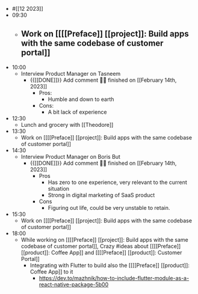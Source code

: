 - #[[12 2023]]
- 09:30
    - Work on [[[[Preface]] [[project]]: Build apps with the same codebase of customer portal]]
        - 
- 10:00
    - Interview Product Manager on Tasneem
        - {{[[DONE]]}}  Add comment 👏🏼 finished on [[February 14th, 2023]]
            - Pros:
                - Humble and down to earth
            - Cons:
                - A bit lack of experience
- 12:30
    - Lunch and grocery with [[Theodore]]
- 13:30
    - Work on [[[[Preface]] [[project]]: Build apps with the same codebase of customer portal]]
- 14:30
    - Interview Product Manager on Boris But
        - {{[[DONE]]}}  Add comment 👏🏼 finished on [[February 14th, 2023]]
            - Pros
                - Has zero to one experience, very relevant to the current situation
                - Strong in digital marketing of SaaS product
            - Cons
                - Figuring out life, could be very unstable to retain.
- 15:30
    - Work on [[[[Preface]] [[project]]: Build apps with the same codebase of customer portal]]
- 18:00
    - While working on [[[[Preface]] [[project]]: Build apps with the same codebase of customer portal]], Crazy #ideas about [[[[Preface]] [[product]]: Coffee App]] and [[[[Preface]] [[product]]: Customer Portal]]
        - Integrating with Flutter to build also the [[[[Preface]] [[product]]: Coffee App]] to it 
            - https://dev.to/mazhnik/how-to-include-flutter-module-as-a-react-native-package-5b00
